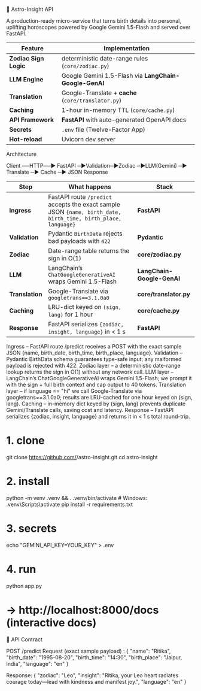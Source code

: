 🌌 Astro-Insight API

A production-ready micro-service that turns birth details into personal, uplifting horoscopes powered by Google Gemini 1.5-Flash and served over FastAPI.

| Feature               | Implementation                                         |
| --------------------- | ------------------------------------------------------ |
| **Zodiac Sign Logic** | deterministic date-range rules (`core/zodiac.py`)      |
| **LLM Engine**        | Google Gemini 1.5-Flash via **LangChain-Google-GenAI** |
| **Translation**       | Google-Translate **+ cache** (`core/translator.py`)    |
| **Caching**           | 1-hour in-memory TTL (`core/cache.py`)                 |
| **API Framework**     | **FastAPI** with auto-generated OpenAPI docs           |
| **Secrets**           | `.env` file (Twelve-Factor App)                        |
| **Hot-reload**        | Uvicorn dev server                                     |


Architecture

Client ──HTTP──► FastAPI ─►Validation─►Zodiac ─►LLM(Gemini) ─► Translate ─► Cache ─► JSON Response

| Step            | What happens                                                                                                   | Stack                      |
| --------------- | -------------------------------------------------------------------------------------------------------------- | -------------------------- |
| **Ingress**     | FastAPI route `/predict` accepts the exact sample JSON `{name, birth_date, birth_time, birth_place, language}` | **FastAPI**                |
| **Validation**  | Pydantic `BirthData` rejects bad payloads with `422`                                                           | **Pydantic**               |
| **Zodiac**      | Date-range table returns the sign in O(1)                                                                      | **core/zodiac.py**         |
| **LLM**         | LangChain’s `ChatGoogleGenerativeAI` wraps Gemini 1.5-Flash                                                    | **LangChain-Google-GenAI** |
| **Translation** | Google-Translate via `googletrans==3.1.0a0`                                                                    | **core/translator.py**     |
| **Caching**     | LRU-dict keyed on `(sign, lang)` for 1 hour                                                                    | **core/cache.py**          |
| **Response**    | FastAPI serializes `{zodiac, insight, language}` in < 1 s                                                      | **FastAPI**                |


Ingress – FastAPI route /predict receives a POST with the exact sample JSON {name, birth_date, birth_time, birth_place, language}.
Validation – Pydantic BirthData schema guarantees type-safe input; any malformed payload is rejected with 422.
Zodiac layer – a deterministic date-range lookup returns the sign in O(1) without any network call.
LLM layer – LangChain’s ChatGoogleGenerativeAI wraps Gemini 1.5-Flash; we prompt it with the sign + full birth context and cap output to 40 tokens.
Translation layer – if language == "hi" we call Google-Translate via googletrans==3.1.0a0; results are LRU-cached for one hour keyed on (sign, lang).
Caching – in-memory dict keyed by (sign, lang) prevents duplicate Gemini/Translate calls, saving cost and latency.
Response – FastAPI serializes {zodiac, insight, language} and returns it in < 1 s total round-trip.


# 1. clone
git clone https://github.com/<you>/astro-insight.git
cd astro-insight

# 2. install
python -m venv .venv && . .venv/bin/activate   # Windows: .venv\Scripts\activate
pip install -r requirements.txt

# 3. secrets
echo "GEMINI_API_KEY=YOUR_KEY" > .env

# 4. run
python app.py
# → http://localhost:8000/docs  (interactive docs)




📖 API Contract

POST /predict
Request (exact sample payload) : 
{
  "name": "Ritika",
  "birth_date": "1995-08-20",
  "birth_time": "14:30",
  "birth_place": "Jaipur, India",
  "language": "en"
}

Response:
{
  "zodiac": "Leo",
  "insight": "Ritika, your Leo heart radiates courage today—lead with kindness and manifest joy.",
  "language": "en"
}
